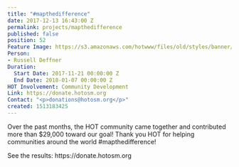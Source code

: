 ```yaml
---
title: "#mapthedifference"
date: 2017-12-13 16:43:00 Z
permalink: projects/mapthedifference
published: false
position: 52
Feature Image: https://s3.amazonaws.com/hotwww/files/old/styles/banner/public/Campaign%20Header%202%20%281%29.png
Person:
- Russell Deffner
Duration:
  Start Date: 2017-11-21 00:00:00 Z
  End Date: 2018-01-07 00:00:00 Z
HOT Involvement: Community Development
Link: https://donate.hotosm.org
Contact: "<p>donations@hotosm.org</p>"
created: 1513183425
---
```


<p>Over the past months, the HOT community came together and contributed more than $29,000 toward our goal! Thank you HOT for helping communities around the world #mapthedifference!</p><p>See the results: https://donate.hotosm.org</p>
